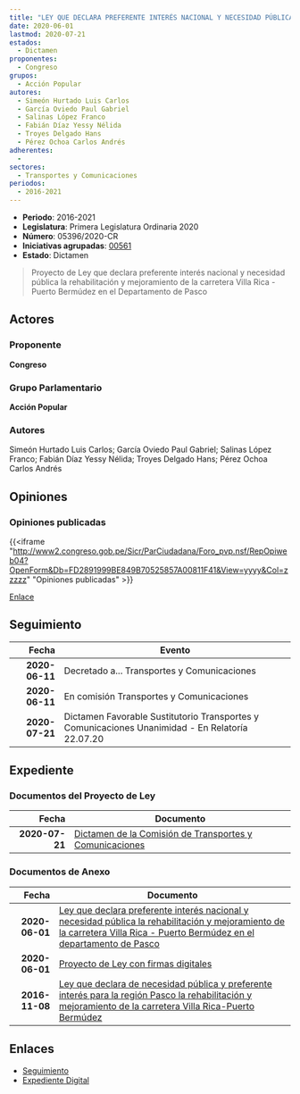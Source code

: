 ```yaml
---
title: "LEY QUE DECLARA PREFERENTE INTERÉS NACIONAL Y NECESIDAD PÚBLICA LA REHABILITACIÓN Y MEJORAMIENTO DE LA CARRETERA VILLA RICA - PUERTO BERMÚDEZ EN EL DEPARTAMENTO DE PASCO"
date: 2020-06-01
lastmod: 2020-07-21
estados: 
  - Dictamen
proponentes: 
  - Congreso
grupos: 
  - Acción Popular
autores: 
  - Simeón Hurtado Luis Carlos
  - García Oviedo Paul Gabriel
  - Salinas López Franco
  - Fabián Díaz Yessy Nélida
  - Troyes Delgado Hans
  - Pérez Ochoa Carlos Andrés
adherentes: 
  - 
sectores: 
  - Transportes y Comunicaciones
periodos: 
  - 2016-2021
---
```


- **Periodo**: 2016-2021
- **Legislatura**: Primera Legislatura Ordinaria 2020
- **Número**: 05396/2020-CR
- **Iniciativas agrupadas**: [00561](../../00500/00561)
- **Estado**: Dictamen

> Proyecto de Ley que declara preferente interés nacional y necesidad pública la rehabilitación y mejoramiento de la carretera Villa Rica - Puerto Bermúdez en el Departamento de Pasco


## Actores

### Proponente

**Congreso**

### Grupo Parlamentario

**Acción Popular**

### Autores

Simeón Hurtado Luis Carlos; García Oviedo Paul Gabriel; Salinas López Franco; Fabián Díaz Yessy Nélida; Troyes Delgado Hans; Pérez Ochoa Carlos Andrés


## Opiniones

### Opiniones publicadas

{{<iframe "http://www2.congreso.gob.pe/Sicr/ParCiudadana/Foro_pvp.nsf/RepOpiweb04?OpenForm&Db=FD2891999BE849B70525857A00811F41&View=yyyy&Col=zzzzz" "Opiniones publicadas" >}}

[Enlace](http://www2.congreso.gob.pe/Sicr/ParCiudadana/Foro_pvp.nsf/RepOpiweb04?OpenForm&Db=FD2891999BE849B70525857A00811F41&View=yyyy&Col=zzzzz)

## Seguimiento

| Fecha | Evento |
|------:|--------|
| **2020-06-11** | Decretado a... Transportes y Comunicaciones|
| **2020-06-11** | En comisión Transportes y Comunicaciones|
| **2020-07-21** | Dictamen Favorable Sustitutorio Transportes y Comunicaciones Unanimidad - En Relatoría 22.07.20|


## Expediente


### Documentos del Proyecto de Ley

| Fecha | Documento |
|------:|--------|
| **2020-07-21** | [Dictamen de la Comisión de Transportes y Comunicaciones](http://www.leyes.congreso.gob.pe/Documentos/2016_2021/Dictamenes/Proyectos_de_Ley/00561DC23MAY20200721.pdf) |

### Documentos de Anexo

| Fecha | Documento |
|------:|--------|
| **2020-06-01** | [Ley que declara preferente interés nacional y necesidad pública la rehabilitación y mejoramiento de la carretera Villa Rica - Puerto Bermúdez en el departamento de Pasco](http://www.leyes.congreso.gob.pe/Documentos/2016_2021/Proyectos_de_Ley_y_de_Resoluciones_Legislativas/PL05396_20200601.pdf) |
| **2020-06-01** | [Proyecto de Ley con firmas digitales](http://www.leyes.congreso.gob.pe/Documentos/2016_2021/Proyectos_de_Ley_y_de_Resoluciones_Legislativas/Proyectos_Firmas_digitales/PL05396.pdf) |
| **2016-11-08** | [Ley que declara de necesidad pública y preferente interés para la región Pasco la rehabilitación y mejoramiento de la carretera Villa Rica-Puerto Bermúdez](http://www.leyes.congreso.gob.pe/Documentos/2016_2021/Proyectos_de_Ley_y_de_Resoluciones_Legislativas/PL0056120161108.pdf) |

## Enlaces 

- [Seguimiento](http://www2.congreso.gob.pe/Sicr/TraDocEstProc/CLProLey2016.nsf/f7fff46988ca05b1052578e100829cc7/e5568349cad304f70525857a00830856?OpenDocument)
- [Expediente Digital](http://www2.congreso.gob.pe/Sicr/TraDocEstProc/CLProLey2016.nsf/f7fff46988ca05b1052578e100829cc7/e5568349cad304f70525857a00830856?OpenDocument&Click=05257FB7005EB655.eb71d0cf91d8294e05256cdf006b5706/$Body/0.1C6C)

